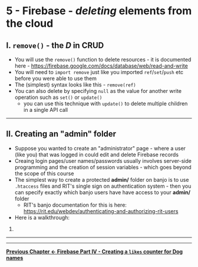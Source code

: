 # 5 - Firebase - *deleting* elements from the cloud

## I. `remove()` - the *D* in CRUD
- You will use the `remove()` function to delete resources - it is documented here - https://firebase.google.com/docs/database/web/read-and-write
- You will need to `import remove` just like you imported `ref`/`set`/`push` etc before you were able to use them
- The (simplest) syntax looks like this - `remove(ref)`
- You can also delete by specifying `null` as the value for another write operation such as `set()` or `update()`
  - you can use this technique with `update()` to delete multiple children in a single API call

<hr>

## II. Creating an "admin" folder

- Suppose you wanted to create an "administrator" page - where a user (like you) that was logged in could edit and delete Firebase records
- Creaing login pages/user names/passwords usually involves server-side programming and the creation of session variables - which goes beyond the scope of this course
- The simplest way to create a protected **admin/** folder on banjo is to use `.htaccess` files and RIT's single sign on authentication system - then you can specify exactly which banjo users have have access to your **admin/** folder
  - RIT's banjo documentation for this is here: https://rit.edu/webdev/authenticating-and-authorizing-rit-users
- Here is a walkthrough:

1) 



<hr><hr>

**[Previous Chapter <- Firebase Part IV - Creating a `likes` counter for Dog names](firebase-4.md)**
